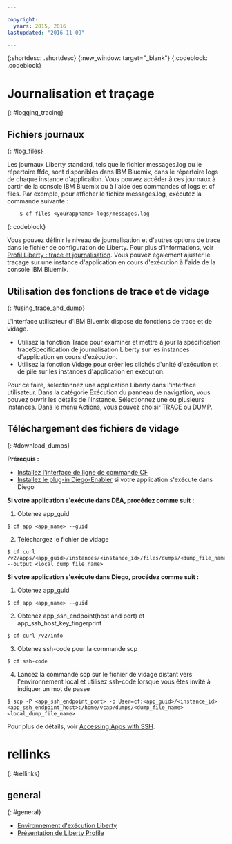 ```yaml
---

copyright:
  years: 2015, 2016
lastupdated: "2016-11-09"

---
```


{:shortdesc: .shortdesc}
{:new_window: target="_blank"}
{:codeblock: .codeblock}

# Journalisation et traçage
{: #logging_tracing}

## Fichiers journaux
{: #log_files}

Les journaux Liberty standard, tels que le fichier messages.log ou le répertoire ffdc, sont disponibles dans IBM Bluemix, dans le répertoire logs de chaque instance d'application. Vous pouvez accéder à ces journaux à partir de la console IBM Bluemix ou à l'aide des commandes cf logs et cf files.
Par exemple, pour afficher le fichier messages.log, exécutez la commande suivante :
```
    $ cf files <yourappname> logs/messages.log
```
{: codeblock}

Vous
pouvez définir le niveau de journalisation et d'autres options de trace dans
le fichier de configuration de Liberty. Pour plus d'informations, voir
[Profil
Liberty : trace et journalisation](http://www.ibm.com/support/knowledgecenter/SSAW57_8.5.5/com.ibm.websphere.wlp.nd.multiplatform.doc/ae/rwlp_logging.html?cp=SSAW57_8.5.5%2F3-17-0-0). Vous pouvez également ajuster le traçage sur une instance d'application en cours d'exécution à l'aide de la console IBM Bluemix.

## Utilisation des fonctions de trace et de vidage
{: #using_trace_and_dump}

L'interface utilisateur d'IBM Bluemix dispose de fonctions de trace et de vidage.
* Utilisez la fonction Trace pour examiner et mettre à jour la spécification
traceSpecification de journalisation Liberty sur les instances d'application en cours d'exécution.
* Utilisez la fonction Vidage pour créer les clichés d'unité d'exécution et de pile sur les instances d'application en exécution.

Pour
ce faire, sélectionnez une application Liberty dans l'interface utilisateur. Dans la catégorie Exécution du panneau de navigation, vous pouvez ouvrir les détails de l'instance. Sélectionnez une ou plusieurs instances. Dans le menu Actions, vous pouvez choisir TRACE ou DUMP.

## Téléchargement des fichiers de vidage
{: #download_dumps}

<strong>Prérequis :</strong>
* [Installez l'interface de ligne de commande CF](https://docs.cloudfoundry.org/cf-cli/install-go-cli.html)
* [Installez le plug-in Diego-Enabler](https://github.com/cloudfoundry-incubator/Diego-Enabler) si votre application s'exécute dans Diego

<strong>Si votre application s'exécute dans DEA, procédez comme suit :</strong>
  
1. Obtenez app_guid
```
$ cf app <app_name> --guid
```

2. Téléchargez le fichier de vidage
```
$ cf curl /v2/apps/<app_guid>/instances/<instance_id>/files/dumps/<dump_file_name> --output <local_dump_file_name>
```

<strong>Si votre application s'exécute dans Diego, procédez comme suit :</strong>
  
1. Obtenez app_guid
```
$ cf app <app_name> --guid
```

2. Obtenez app_ssh_endpoint(host and port) et app_ssh_host_key_fingerprint
```
$ cf curl /v2/info
```

3. Obtenez ssh-code pour la commande scp
```
$ cf ssh-code
```

4. Lancez la commande scp sur le fichier de vidage distant vers l'environnement local et utilisez ssh-code lorsque vous êtes invité à indiquer un mot de passe
```
$ scp -P <app_ssh_endpoint_port> -o User=cf:<app_guid>/<instance_id> <app_ssh_endpoint_host>:/home/vcap/dumps/<dump_file_name> <local_dump_file_name>
```

Pour plus de détails, voir [Accessing Apps with SSH](https://docs.cloudfoundry.org/devguide/deploy-apps/ssh-apps.html).


# rellinks
{: #rellinks}
## general
{: #general}
* [Environnement d'exécution Liberty](index.html)
* [Présentation de Liberty Profile](http://www-01.ibm.com/support/knowledgecenter/SSAW57_8.5.5/com.ibm.websphere.wlp.nd.doc/ae/cwlp_about.html)

